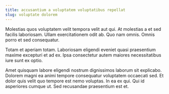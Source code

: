 ```yaml
---
title: accusantium a voluptatem voluptatibus repellat
slug: voluptate dolorem
---
```


Molestias quos voluptatem velit tempora velit aut qui. At molestias a et sed facilis laboriosam. Ullam exercitationem odit ab. Quo nam omnis. Omnis porro et sed consequatur.

Totam et aperiam totam. Laboriosam eligendi eveniet quasi praesentium maxime excepturi et ad ex. Ipsa consectetur autem maiores necessitatibus iure sunt ex optio.

Amet quisquam labore eligendi nostrum dignissimos laborum sit explicabo. Dolorem magni ea animi tempore consequatur voluptatem occaecati sed. Et dolor quis velit quo tempore est nemo voluptas. In ea ex qui. Qui id asperiores cumque ut. Sed recusandae praesentium est et.
